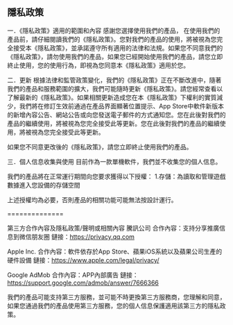 ## 隱私政策


一．《隱私政策》適用的範圍和內容
感謝您選擇使用我們的產品， 在使用我們的產品前，請仔細閱讀我們的《隱私政策》。您對我們的產品的使用，將被視為您完全接受本《隱私政策》，並承諾遵守所有適用的法律和法規。如果您不同意我們的《隱私政策》，請勿使用我們的產品，如果您已經開始使用我們的產品，請您立即終止使用，您的使用行為，即視為您同意本《隱私政策》適用於您。

二．更新
根據法律和監管政策變化，我們的《隱私政策》正在不斷改進中，隨著我們的產品和服務範圍的擴大，我們可能隨時更新《隱私政策》。請您經常查看以了解最新的《隱私政策》。如果相關更新造成您在本《隱私政策》下權利的實質減少，我們將在修訂生效前通過在產品界面顯著位置提示、App Store中軟件新版本的新增內容公告、網站公告或向您發送電子郵件的方式通知您。您在此後對我們的產品的繼續使用，將被視為您完全接受此等更新。您在此後對我們的產品的繼續使用，將被視為您完全接受此等更新。

如果您不同意更改後的《隱私政策》，請您立即終止使用我們的產品。

三．個人信息收集與使用
目前作為一款單機軟件，我們並不收集您的個人信息。

我們的產品將在正常運行期間向您要求獲得以下授權：
1.存儲：為讀取和管理遊戲數據進入您設備的存儲空間

上述授權均為必要，否則產品的相關功能可能無法按設計運行。

==============

第三方合作內容及隱私政策/聲明或相關內容
騰訊公司
合作內容：支持分享推廣信息到微信朋友圈
鏈接：https://privacy.qq.com

Apple Inc.
合作內容：軟件依存於App Store、蘋果iOS系統以及蘋果公司生產的硬件設備
鏈接：https://www.apple.com/legal/privacy/

Google AdMob
合作內容：APP內部廣告
鏈接：https://support.google.com/admob/answer/7666366

我們的產品可能支持第三方服務，並可能不時更換第三方服務商，您理解和同意，如果您通過我們的產品使用第三方服務，您的個人信息保護適用該第三方的隱私政策。
